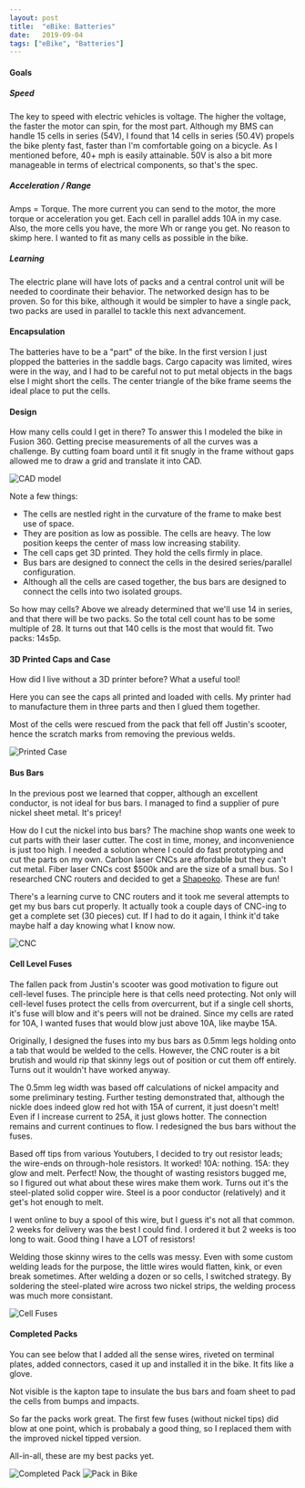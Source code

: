 ```yaml
---
layout: post
title:  "eBike: Batteries"
date:   2019-09-04
tags: ["eBike", "Batteries"]
---
```


#### Goals

##### Speed

The key to speed with electric vehicles is voltage.  The higher the voltage, the faster the motor can spin, for the most part.  Although my BMS can handle 15 cells in series (54V), I found that 14 cells in series (50.4V) propels the bike plenty fast, faster than I'm comfortable going on a bicycle.  As I mentioned before, 40+ mph is easily attainable.  50V is also a bit more manageable in terms of electrical components, so that's the spec.

##### Acceleration / Range

Amps = Torque.  The more current you can send to the motor, the more torque or acceleration you get.  Each cell in parallel adds 10A in my case.  Also, the more cells you have, the more Wh or range you get.  No reason to skimp here.  I wanted to fit as many cells as possible in the bike.

##### Learning

The electric plane will have lots of packs and a central control unit will be needed to coordinate their behavior.  The networked design has to be proven.  So for this bike, although it would be simpler to have a single pack, two packs are used in parallel to tackle this next advancement. 

#### Encapsulation

The batteries have to be a "part" of the bike.  In the first version I just plopped the batteries in the saddle bags.  Cargo capacity was limited, wires were in the way, and I had to be careful not to put metal objects in the bags else I might short the cells.  The center triangle of the bike frame seems the ideal place to put the cells. 


#### Design

How many cells could I get in there?  To answer this I modeled the bike in Fusion 360.  Getting precise measurements of all the curves was a challenge.  By cutting foam board until it fit snugly in the frame without gaps allowed me to draw a grid and translate it into CAD.

![CAD model](/eflight/img/2019-09-04/6.png)

Note a few things:

 * The cells are nestled right in the curvature of the frame to make best use of space.
 * They are position as low as possible.  The cells are heavy.  The low position keeps the center of mass low increasing stability.
 * The cell caps get 3D printed.  They hold the cells firmly in place.
 * Bus bars are designed to connect the cells in the desired series/parallel configuration.
 * Although all the cells are cased together, the bus bars are designed to connect the cells into two isolated groups.

So how may cells?  Above we already determined that we'll use 14 in series, and that there will be two packs.  So the total cell count has to be some multiple of 28.  It turns out that 140 cells is the most that would fit.  Two packs: 14s5p. 

#### 3D Printed Caps and Case

How did I live without a 3D printer before?  What a useful tool!

Here you can see the caps all printed and loaded with cells.  My printer had to manufacture them in three parts and then I glued them together.

Most of the cells were rescued from the pack that fell off Justin's scooter, hence the scratch marks from removing the previous welds. 

![Printed Case](/eflight/img/2019-09-04/3.jpg)

#### Bus Bars

In the previous post we learned that copper, although an excellent conductor, is not ideal for bus bars.  I managed to find a supplier of pure nickel sheet metal.  It's pricey!  

How do I cut the nickel into bus bars?  The machine shop wants one week to cut parts with their laser cutter.  The cost in time, money, and inconvenience is just too high.  I needed a solution where I could do fast prototyping and cut the parts on my own.  Carbon laser CNCs are affordable but they can't cut metal.  Fiber laser CNCs cost $500k and are the size of a small bus.  So I researched CNC routers and decided to get a [Shapeoko](https://carbide3d.com/shapeoko/).  These are fun!

There's a learning curve to CNC routers and it took me several attempts to get my bus bars cut properly.  It actually took a couple days of CNC-ing to get a complete set (30 pieces) cut.  If I had to do it again, I think it'd take maybe half a day knowing what I know now.  

![CNC](/eflight/img/2019-09-04/2.jpg)

#### Cell Level Fuses

The fallen pack from Justin's scooter was good motivation to figure out cell-level fuses.  The principle here is that cells need protecting.  Not only will cell-level fuses protect the cells from overcurrent, but if a single cell shorts, it's fuse will blow and it's peers will not be drained.  Since my cells are rated for 10A, I wanted fuses that would blow just above 10A, like maybe 15A.

Originally, I designed the fuses into my bus bars as 0.5mm legs holding onto a tab that would be welded to the cells.  However, the CNC router is a bit brutish and would rip that skinny legs out of position or cut them off entirely.  Turns out it wouldn't have worked anyway.  

The 0.5mm leg width was based off calculations of nickel ampacity and some preliminary testing.  Further testing demonstrated that, although the nickle does indeed glow red hot with 15A of current, it just doesn't melt!   Even if I increase current to 25A, it just glows hotter.  The connection remains and current continues to flow.  I redesigned the bus bars without the fuses.

Based off tips from various Youtubers, I decided to try out resistor leads; the wire-ends on through-hole resistors.  It worked!  10A: nothing.  15A: they glow and melt.  Perfect!  Now, the thought of wasting resistors bugged me, so I figured out what about these wires make them work.  Turns out it's the steel-plated solid copper wire.  Steel is a poor conductor (relatively) and it get's hot enough to melt.  

I went online to buy a spool of this wire, but I guess it's not all that common.  2 weeks for delivery was the best I could find.  I ordered it but 2 weeks is too long to wait.  Good thing I have a LOT of resistors!

Welding those skinny wires to the cells was messy.  Even with some custom welding leads for the purpose, the little wires would flatten, kink, or even break sometimes.  After welding a dozen or so cells, I switched strategy.  By soldering the steel-plated wire across two nickel strips, the welding process was much more consistant. 

![Cell Fuses](/eflight/img/2019-09-04/4.jpg)

#### Completed Packs

You can see below that I added all the sense wires, riveted on terminal plates, added connectors, cased it up and installed it in the bike.  It fits like a glove.  

Not visible is the kapton tape to insulate the bus bars and foam sheet to pad the cells from bumps and impacts.

So far the packs work great.  The first few fuses (without nickel tips) did blow at one point, which is probabaly a good thing, so I replaced them with the improved nickel tipped version.  

All-in-all, these are my best packs yet.

![Completed Pack](/eflight/img/2019-09-04/1.jpg)
![Pack in Bike](/eflight/img/2019-09-04/5.jpg)
